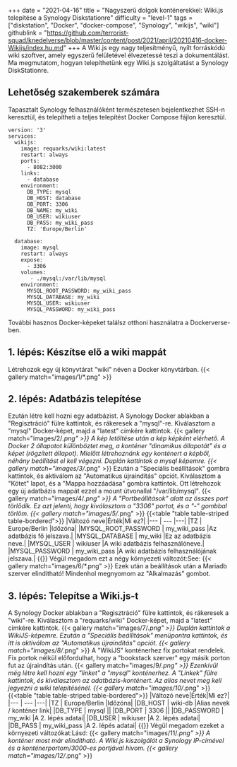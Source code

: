 +++
date = "2021-04-16"
title = "Nagyszerű dolgok konténerekkel: Wiki.js telepítése a Synology Diskstationre"
difficulty = "level-1"
tags = ["diskstation", "Docker", "docker-compose", "Synology", "wikijs", "wiki"]
githublink = "https://github.com/terrorist-squad/knedelverse/blob/master/content/post/2021/april/20210416-docker-Wikijs/index.hu.md"
+++
A Wiki.js egy nagy teljesítményű, nyílt forráskódú wiki szoftver, amely egyszerű felületével élvezetessé teszi a dokumentálást. Ma megmutatom, hogyan telepíthetünk egy Wiki.js szolgáltatást a Synology DiskStationre.
## Lehetőség szakemberek számára
Tapasztalt Synology felhasználóként természetesen bejelentkezhet SSH-n keresztül, és telepítheti a teljes telepítést Docker Compose fájlon keresztül.
```
version: '3'
services:
  wikijs:
    image: requarks/wiki:latest
    restart: always
    ports:
      - 8082:3000
    links:
      - database
    environment:
      DB_TYPE: mysql
      DB_HOST: database
      DB_PORT: 3306
      DB_NAME: my_wiki
      DB_USER: wikiuser
      DB_PASS: my_wiki_pass
      TZ: 'Europe/Berlin'

  database:
    image: mysql
    restart: always
    expose:
      - 3306
    volumes:
       - ./mysql:/var/lib/mysql
    environment:
      MYSQL_ROOT_PASSWORD: my_wiki_pass
      MYSQL_DATABASE: my_wiki
      MYSQL_USER: wikiuser
      MYSQL_PASSWORD: my_wiki_pass

```
További hasznos Docker-képeket találsz otthoni használatra a Dockerverse-ben.
## 1. lépés: Készítse elő a wiki mappát
Létrehozok egy új könyvtárat "wiki" néven a Docker könyvtárban.
{{< gallery match="images/1/*.png" >}}

## 2. lépés: Adatbázis telepítése
Ezután létre kell hozni egy adatbázist. A Synology Docker ablakban a "Regisztráció" fülre kattintok, és rákeresek a "mysql"-re. Kiválasztom a "mysql" Docker-képet, majd a "latest" címkére kattintok.
{{< gallery match="images/2/*.png" >}}
A kép letöltése után a kép képként elérhető. A Docker 2 állapotot különböztet meg, a konténer "dinamikus állapotát" és a képet (rögzített állapot). Mielőtt létrehoznánk egy konténert a képből, néhány beállítást el kell végezni. Duplán kattintok a mysql képemre.
{{< gallery match="images/3/*.png" >}}
Ezután a "Speciális beállítások" gombra kattintok, és aktiválom az "Automatikus újraindítás" opciót. Kiválasztom a "Kötet" lapot, és a "Mappa hozzáadása" gombra kattintok. Ott létrehozok egy új adatbázis mappát ezzel a mount útvonallal "/var/lib/mysql".
{{< gallery match="images/4/*.png" >}}
A "Portbeállítások" alatt az összes port törlődik. Ez azt jelenti, hogy kiválasztom a "3306" portot, és a "-" gombbal törlöm.
{{< gallery match="images/5/*.png" >}}
{{<table "table table-striped table-bordered">}}
|Változó neve|Érték|Mi ez?|
|--- | --- |---|
|TZ	| Europe/Berlin |Időzóna|
|MYSQL_ROOT_PASSWORD	| my_wiki_pass |Az adatbázis fő jelszava.|
|MYSQL_DATABASE |	my_wiki |Ez az adatbázis neve.|
|MYSQL_USER	| wikiuser |A wiki adatbázis felhasználóneve.|
|MYSQL_PASSWORD |	my_wiki_pass	|A wiki adatbázis felhasználójának jelszava.|
{{</table>}}
Végül megadom ezt a négy környezeti változót:See:
{{< gallery match="images/6/*.png" >}}
Ezek után a beállítások után a Mariadb szerver elindítható! Mindenhol megnyomom az "Alkalmazás" gombot.
## 3. lépés: Telepítse a Wiki.js-t
A Synology Docker ablakban a "Regisztráció" fülre kattintok, és rákeresek a "wiki"-re. Kiválasztom a "requarks/wiki" Docker-képet, majd a "latest" címkére kattintok.
{{< gallery match="images/7/*.png" >}}
Duplán kattintok a WikiJS-képemre. Ezután a "Speciális beállítások" menüpontra kattintok, és itt is aktiválom az "Automatikus újraindítás" opciót.
{{< gallery match="images/8/*.png" >}}
A "WikiJS" konténerhez fix portokat rendelek. Fix portok nélkül előfordulhat, hogy a "bookstack szerver" egy másik porton fut az újraindítás után.
{{< gallery match="images/9/*.png" >}}
Ezenkívül még létre kell hozni egy "linket" a "mysql" konténerhez. A "Linkek" fülre kattintok, és kiválasztom az adatbázis-konténert. Az alias nevet meg kell jegyezni a wiki telepítésénél.
{{< gallery match="images/10/*.png" >}}
{{<table "table table-striped table-bordered">}}
|Változó neve|Érték|Mi ez?|
|--- | --- |---|
|TZ	| Europe/Berlin	|Időzóna|
|DB_HOST	| wiki-db	|Alias nevek / konténer link|
|DB_TYPE	| mysql	||
|DB_PORT	| 3306	 ||
|DB_PASSWORD	| my_wiki	|A 2. lépés adatai|
|DB_USER	| wikiuser |A 2. lépés adatai|
|DB_PASS	| my_wiki_pass	|A 2. lépés adatai|
{{</table>}}
Végül megadom ezeket a környezeti változókat:Lásd:
{{< gallery match="images/11/*.png" >}}
A konténer most már elindítható. A Wiki.js kiszolgálót a Synology IP-címével és a konténerportom/3000-es portjával hívom.
{{< gallery match="images/12/*.png" >}}

